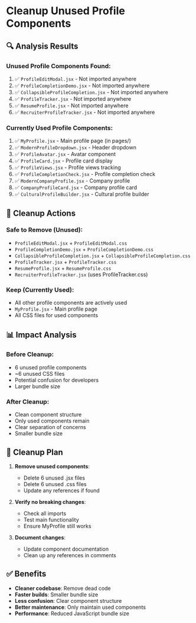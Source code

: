 # Cleanup Unused Profile Components

## 🔍 Analysis Results

### **Unused Profile Components Found**:
1. ✅ `ProfileEditModal.jsx` - Not imported anywhere
2. ✅ `ProfileCompletionDemo.jsx` - Not imported anywhere  
3. ✅ `CollapsibleProfileCompletion.jsx` - Not imported anywhere
4. ✅ `ProfileTracker.jsx` - Not imported anywhere
5. ✅ `ResumeProfile.jsx` - Not imported anywhere
6. ✅ `RecruiterProfileTracker.jsx` - Not imported anywhere

### **Currently Used Profile Components**:
1. ✅ `MyProfile.jsx` - Main profile page (in pages/)
2. ✅ `ModernProfileDropdown.jsx` - Header dropdown
3. ✅ `ProfileAvatar.jsx` - Avatar component
4. ✅ `ProfileCard.jsx` - Profile card display
5. ✅ `ProfileViews.jsx` - Profile views tracking
6. ✅ `ProfileCompletionCheck.jsx` - Profile completion check
7. ✅ `ModernCompanyProfile.jsx` - Company profile
8. ✅ `CompanyProfileCard.jsx` - Company profile card
9. ✅ `CulturalProfileBuilder.jsx` - Cultural profile builder

## 🧹 Cleanup Actions

### **Safe to Remove** (Unused):
- `ProfileEditModal.jsx` + `ProfileEditModal.css`
- `ProfileCompletionDemo.jsx` + `ProfileCompletionDemo.css`
- `CollapsibleProfileCompletion.jsx` + `CollapsibleProfileCompletion.css`
- `ProfileTracker.jsx` + `ProfileTracker.css`
- `ResumeProfile.jsx` + `ResumeProfile.css`
- `RecruiterProfileTracker.jsx` (uses ProfileTracker.css)

### **Keep** (Currently Used):
- All other profile components are actively used
- `MyProfile.jsx` - Main profile page
- All CSS files for used components

## 📊 Impact Analysis

### **Before Cleanup**:
- 6 unused profile components
- ~6 unused CSS files
- Potential confusion for developers
- Larger bundle size

### **After Cleanup**:
- Clean component structure
- Only used components remain
- Clear separation of concerns
- Smaller bundle size

## 🚀 Cleanup Plan

1. **Remove unused components**:
   - Delete 6 unused .jsx files
   - Delete 6 unused .css files
   - Update any references if found

2. **Verify no breaking changes**:
   - Check all imports
   - Test main functionality
   - Ensure MyProfile still works

3. **Document changes**:
   - Update component documentation
   - Clean up any references in comments

## ✅ Benefits

- **Cleaner codebase**: Remove dead code
- **Faster builds**: Smaller bundle size
- **Less confusion**: Clear component structure
- **Better maintenance**: Only maintain used components
- **Performance**: Reduced JavaScript bundle size
